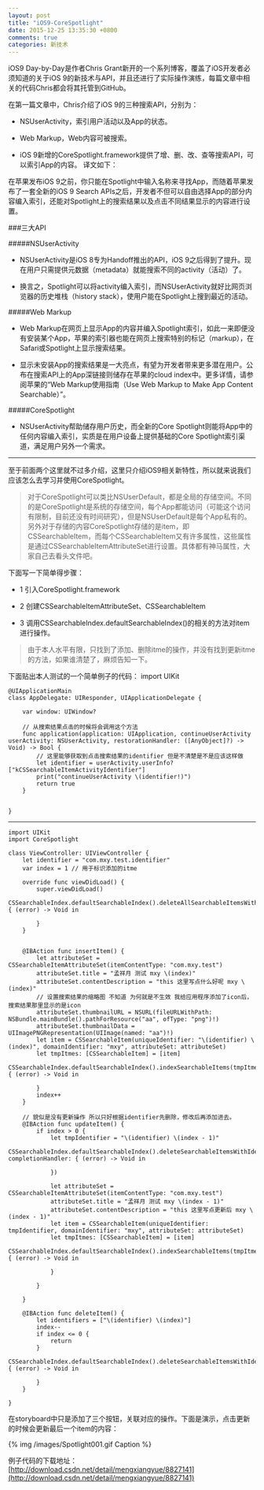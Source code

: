 ```yaml
---
layout: post
title: "iOS9-CoreSpotlight"
date: 2015-12-25 13:35:30 +0800
comments: true
categories: 新技术
---
```


iOS9 Day-by-Day是作者Chris Grant新开的一个系列博客，覆盖了iOS开发者必须知道的关于iOS 9的新技术与API，并且还进行了实际操作演练，每篇文章中相关的代码Chris都会将其托管到GitHub。

在第一篇文章中，Chris介绍了iOS 9的三种搜索API，分别为：

* NSUserActivity，索引用户活动以及App的状态。

* Web Markup，Web内容可被搜索。

* iOS 9新增的CoreSpotlight.framework提供了增、删、改、查等搜索API，可以索引App的内容。
译文如下：

在苹果发布iOS 9之前，你只能在Spotlight中输入名称来寻找App，而随着苹果发布了一套全新的iOS 9 Search APIs之后，开发者不但可以自由选择App的部分内容编入索引，还能对Spotlight上的搜索结果以及点击不同结果显示的内容进行设置。

###三大API


<!--more-->



#####NSUserActivity

- NSUserActivity是iOS 8专为Handoff推出的API，iOS 9之后得到了提升。现在用户只需提供元数据（metadata）就能搜索不同的activity（活动）了。

- 换言之，Spotlight可以将activity编入索引，而NSUserActivity就好比网页浏览器的历史堆栈（history stack），使用户能在Spotlight上搜到最近的活动。

#####Web Markup

- Web Markup在网页上显示App的内容并编入Spotlight索引，如此一来即便没有安装某个App，苹果的索引器也能在网页上搜索特别的标记（markup），在Safari或Spotlight上显示搜索结果。

- 显示未安装App的搜索结果是一大亮点，有望为开发者带来更多潜在用户。公布在搜索API上的App深链接则储存在苹果的cloud index中。更多详情，请参阅苹果的“Web Markup使用指南（Use Web Markup to Make App Content Searchable）”。

#####CoreSpotlight

- NSUserActivity帮助储存用户历史，而全新的Core Spotlight则能将App中的任何内容编入索引，实质是在用户设备上提供基础的Core Spotlight索引渠道，满足用户另外一个需求。

***

至于前面两个这里就不过多介绍，这里只介绍iOS9相关新特性，所以就来说我们应该怎么去学习并使用CoreSpotlight。

> 对于CoreSpotlight可以类比NSUserDefault，都是全局的存储空间。不同的是CoreSpotlight是系统的存储空间，每个App都能访问（可能这个访问有限制，目前还没有时间研究），但是NSUserDefault是每个App私有的。另外对于存储的内容CoreSpotlight存储的是item，即CSSearchableItem，而每个CSSearchableItem又有许多属性，这些属性是通过CSSearchableItemAttributeSet进行设置。具体都有神马属性，大家自己去看头文件吧。

 下面写一下简单得步骤：

* 1 引入CoreSpotlight.framework

* 2 创建CSSearchableItemAttributeSet、CSSearchableItem

* 3 调用CSSearchableIndex.defaultSearchableIndex()的相关的方法对item进行操作。

> 由于本人水平有限，只找到了添加、删除itme的操作，并没有找到更新itme的方法，如果谁清楚了，麻烦告知一下。

 下面贴出本人测试的一个简单例子的代码：
	import UIKit

	@UIApplicationMain
	class AppDelegate: UIResponder, UIApplicationDelegate {
	
	    var window: UIWindow?
	
	    // 从搜索结果点击的时候将会调用这个方法
	    func application(application: UIApplication, continueUserActivity userActivity: NSUserActivity, restorationHandler: ([AnyObject]?) -> Void) -> Bool {
	        // 这里能够获取到点击搜索结果的identifier 但是不清楚是不是应该这样做
	        let identifier = userActivity.userInfo?["kCSSearchableItemActivityIdentifier"]
	        print("continueUserActivity \(identifier!)")
	        return true
	    }
	
	
	}



***

	 
	import UIKit
	import CoreSpotlight
	
	class ViewController: UIViewController {
	    let identifier = "com.mxy.test.identifier"
	    var index = 1 // 用于标识添加的itme
	
	    override func viewDidLoad() {
	        super.viewDidLoad()
	        CSSearchableIndex.defaultSearchableIndex().deleteAllSearchableItemsWithCompletionHandler { (error) -> Void in
	            
	        }
	    }
	    
	    
	    @IBAction func insertItem() {
	        let attributeSet = CSSearchableItemAttributeSet(itemContentType: "com.mxy.test")
	        attributeSet.title = "孟祥月 测试 mxy \(index)"
	        attributeSet.contentDescription = "this 这里写点什么好呢 mxy \(index)"
	        // 设置搜索结果的缩略图 不知道 为何就是不生效 我给应用程序添加了icon后，搜索结果那里显示的是icon
	        attributeSet.thumbnailURL = NSURL(fileURLWithPath: NSBundle.mainBundle().pathForResource("aa", ofType: "png")!)
	        attributeSet.thumbnailData = UIImagePNGRepresentation(UIImage(named: "aa")!)
	        let item = CSSearchableItem(uniqueIdentifier: "\(identifier) \(index)", domainIdentifier: "mxy", attributeSet: attributeSet)
	        let tmpItmes: [CSSearchableItem] = [item]
	        CSSearchableIndex.defaultSearchableIndex().indexSearchableItems(tmpItmes) { (error) -> Void in
	            
	        }
	        index++
	    }
	    
	    // 貌似是没有更新操作 所以只好根据identifier先删除，修改后再添加进去。
	    @IBAction func updateItem() {
	        if index > 0 {
	            let tmpIdentifier = "\(identifier) \(index - 1)"
	            CSSearchableIndex.defaultSearchableIndex().deleteSearchableItemsWithIdentifiers([tmpIdentifier], completionHandler: { (error) -> Void in
	                
	            })
	            
	            let attributeSet = CSSearchableItemAttributeSet(itemContentType: "com.mxy.test")
	            attributeSet.title = "孟祥月 测试 mxy \(index - 1)"
	            attributeSet.contentDescription = "this 这里写点更新后 mxy \(index - 1)"
	            let item = CSSearchableItem(uniqueIdentifier: tmpIdentifier, domainIdentifier: "mxy", attributeSet: attributeSet)
	            let tmpItmes: [CSSearchableItem] = [item]
	            CSSearchableIndex.defaultSearchableIndex().indexSearchableItems(tmpItmes) { (error) -> Void in
	                
	            }
	            
	        }
	    
	    }
	    
	    @IBAction func deleteItem() {
	        let identifiers = ["\(identifier) \(index)"]
	        index--
	        if index <= 0 {
	            return
	        }
	        CSSearchableIndex.defaultSearchableIndex().deleteSearchableItemsWithIdentifiers(identifiers) { (error) -> Void in
	            
	        }
	    }
	
	}


在storyboard中只是添加了三个按钮，关联对应的操作。下面是演示，点击更新的时候会更新最后一个item的内容：




{% img /images/Spotlight001.gif Caption %}  


例子代码的下载地址：[http://download.csdn.net/detail/mengxiangyue/8827141](http://download.csdn.net/detail/mengxiangyue/8827141)